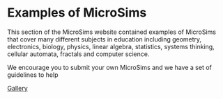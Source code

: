# Examples of MicroSims

This section of the MicroSims website contained examples of MicroSims that cover many different subjects in education including geometry, electronics, biology, physics, linear algebra, statistics, systems thinking, cellular automata, fractals and computer science.

We encourage you to submit your own MicroSims and we have a set of guidelines to help 

[Gallery](./gallery.md)
